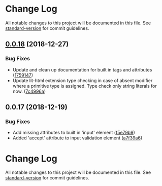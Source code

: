 # Change Log

All notable changes to this project will be documented in this file. See [standard-version](https://github.com/conventional-changelog/standard-version) for commit guidelines.

<a name="0.0.18"></a>

## [0.0.18](https://github.com/runem/ts-html-plugin/compare/v0.0.17...v0.0.18) (2018-12-27)

### Bug Fixes

-   Update and clean up documentation for built in tags and attributes ([1759147](https://github.com/runem/ts-html-plugin/commit/1759147))
-   Update lit-html extension type checking in case of absent modifier where a primitive type is assigned. Type check only string literals for now. ([7c4996a](https://github.com/runem/ts-html-plugin/commit/7c4996a))

<a name="0.0.17"></a>

## 0.0.17 (2018-12-19)

### Bug Fixes

-   Add missing attributes to built in 'input' element ([f5e79b9](https://github.com/runem/ts-html-plugin/commit/f5e79b9))
-   Added 'accept' attribute to input validation element ([a7f39a6](https://github.com/runem/ts-html-plugin/commit/a7f39a6))

# Change Log

All notable changes to this project will be documented in this file. See [standard-version](https://github.com/conventional-changelog/standard-version) for commit guidelines.
